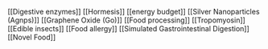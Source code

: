 [[Digestive enzymes]]
[[Hormesis]]
[[energy budget]]
[[Silver Nanoparticles (Agnps)]]
[[Graphene Oxide (Go)]]
[[Food processing]]
[[Tropomyosin]]
[[Edible insects]]
[[Food allergy]]
[[Simulated Gastrointestinal Digestion]]
[[Novel Food]]
